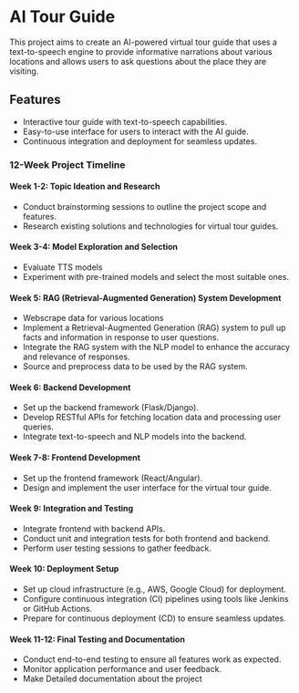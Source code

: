 # AI Tour Guide

This project aims to create an AI-powered virtual tour guide that uses a text-to-speech engine to provide informative narrations about various locations and allows users to ask questions about the place they are visiting.

## Features
- Interactive tour guide with text-to-speech capabilities.
- Easy-to-use interface for users to interact with the AI guide.
- Continuous integration and deployment for seamless updates.

### 12-Week Project Timeline

#### Week 1-2: Topic Ideation and Research
- Conduct brainstorming sessions to outline the project scope and features.
- Research existing solutions and technologies for virtual tour guides.

#### Week 3-4: Model Exploration and Selection
- Evaluate TTS models
- Experiment with pre-trained models and select the most suitable ones.

#### Week 5: RAG (Retrieval-Augmented Generation) System Development
- Webscrape data for various locations
- Implement a Retrieval-Augmented Generation (RAG) system to pull up facts and information in response to user questions.
- Integrate the RAG system with the NLP model to enhance the accuracy and relevance of responses.
- Source and preprocess data to be used by the RAG system.

#### Week 6: Backend Development
- Set up the backend framework (Flask/Django).
- Develop RESTful APIs for fetching location data and processing user queries.
- Integrate text-to-speech and NLP models into the backend.

#### Week 7-8: Frontend Development
- Set up the frontend framework (React/Angular).
- Design and implement the user interface for the virtual tour guide.

#### Week 9: Integration and Testing
- Integrate frontend with backend APIs.
- Conduct unit and integration tests for both frontend and backend.
- Perform user testing sessions to gather feedback.

#### Week 10: Deployment Setup
- Set up cloud infrastructure (e.g., AWS, Google Cloud) for deployment.
- Configure continuous integration (CI) pipelines using tools like Jenkins or GitHub Actions.
- Prepare for continuous deployment (CD) to ensure seamless updates.

#### Week 11-12: Final Testing and Documentation
- Conduct end-to-end testing to ensure all features work as expected.
- Monitor application performance and user feedback.
- Make Detailed documentation about the project
